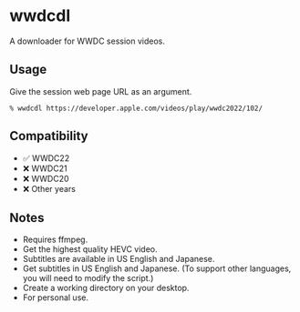 # wwdcdl
A downloader for WWDC session videos.

## Usage

Give the session web page URL as an argument.

`% wwdcdl https://developer.apple.com/videos/play/wwdc2022/102/`

## Compatibility

- ✅ WWDC22
- ❌ WWDC21
- ❌ WWDC20
- ❌ Other years

## Notes

- Requires ffmpeg.
- Get the highest quality HEVC video.
- Subtitles are available in US English and Japanese.
- Get subtitles in US English and Japanese.
(To support other languages, you will need to modify the script.)
- Create a working directory on your desktop.
- For personal use.
